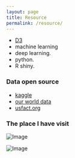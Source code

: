 ```yaml
---
layout: page
title: Resource
permalink: /resource/
---
```


   * [D3](https://d3js.org/)  
   * machine learning
   * deep learning. 
   * python. 
   * R shiny. 
   
### Data open source

   * [kaggle](https://www.kaggle.com/)
   * [our world data](https://ourworldindata.org/)
   * [usfact.org](https://usafacts.org/)
   
### The place I have visit

![Image](https://map1.maploco.com/visited-states/ml/AL-AR-AZ-CA-DC-DE-FL-GA-IA-IL-IN-KS-KY-LA-MA-MD-MN-MO-MS-NE-NJ-NY-OK-PA-TN-TX-WA.png")
   
![Image](https://map1.maploco.com/visited-countries/ml/m67ic680hs-b3vmhuv2f4-b3ajtx2s5c-b33r633z7k-2rrvthoagw.gif)  


   